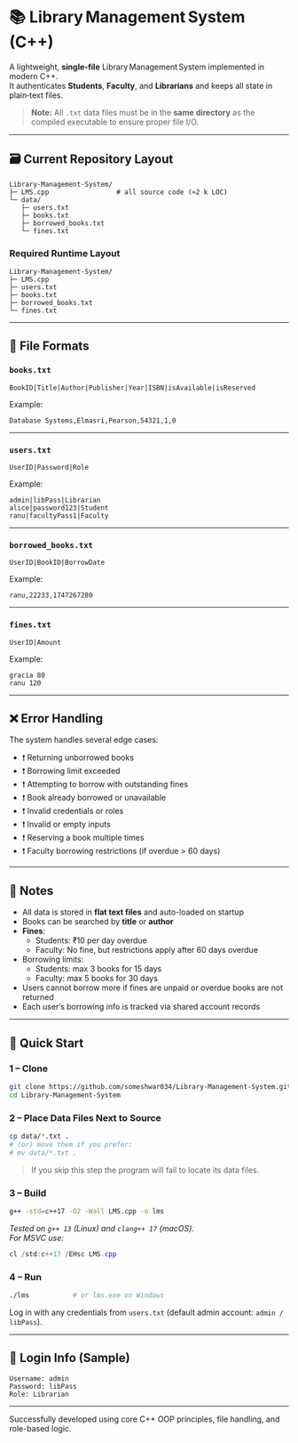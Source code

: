 # 📚 Library Management System (C++)

A lightweight, **single‑file** Library Management System implemented in modern C++.  
It authenticates **Students**, **Faculty**, and **Librarians** and keeps all state in plain‑text files.

> **Note:** All `.txt` data files must be in the **same directory** as the compiled executable to ensure proper file I/O.

---

## 🗃️ Current Repository Layout

```
Library-Management-System/
├─ LMS.cpp                 # all source code (≈2 k LOC)
└─ data/
   ├─ users.txt
   ├─ books.txt
   ├─ borrowed_books.txt
   └─ fines.txt
```

### Required Runtime Layout

```
Library-Management-System/
├─ LMS.cpp
├─ users.txt
├─ books.txt
├─ borrowed_books.txt
└─ fines.txt
```

---

## 📂 File Formats

### `books.txt`

```
BookID|Title|Author|Publisher|Year|ISBN|isAvailable|isReserved
```

Example:

```
Database Systems,Elmasri,Pearson,54321,1,0
```

---

### `users.txt`

```
UserID|Password|Role
```

Example:

```
admin|libPass|Librarian
alice|password123|Student
ranu|facultyPass1|Faculty
```

---

### `borrowed_books.txt`

```
UserID|BookID|BorrowDate
```

Example:

```
ranu,22233,1747267280
```

---

### `fines.txt`

```
UserID|Amount
```

Example:

```
gracia 80
ranu 120
```

---

## ❌ Error Handling

The system handles several edge cases:

- ❗ Returning unborrowed books
- ❗ Borrowing limit exceeded
- ❗ Attempting to borrow with outstanding fines
- ❗ Book already borrowed or unavailable
- ❗ Invalid credentials or roles
- ❗ Invalid or empty inputs
- ❗ Reserving a book multiple times
- ❗ Faculty borrowing restrictions (if overdue > 60 days)

---

## 📝 Notes

- All data is stored in **flat text files** and auto-loaded on startup
- Books can be searched by **title** or **author**
- **Fines**:
  - Students: ₹10 per day overdue
  - Faculty: No fine, but restrictions apply after 60 days overdue
- Borrowing limits:
  - Students: max 3 books for 15 days
  - Faculty: max 5 books for 30 days
- Users cannot borrow more if fines are unpaid or overdue books are not returned
- Each user’s borrowing info is tracked via shared account records

---

## 🚀 Quick Start

### 1 – Clone

```bash
git clone https://github.com/someshwar034/Library-Management-System.git
cd Library-Management-System
```

### 2 – Place Data Files Next to Source

```bash
cp data/*.txt .
# (or) move them if you prefer:
# mv data/*.txt .
```

> If you skip this step the program will fail to locate its data files.

### 3 – Build

```bash
g++ -std=c++17 -O2 -Wall LMS.cpp -o lms
```

*Tested on `g++ 13` (Linux) and `clang++ 17` (macOS).  
For MSVC use:*

```powershell
cl /std:c++17 /EHsc LMS.cpp
```

### 4 – Run

```bash
./lms           # or lms.exe on Windows
```

Log in with any credentials from `users.txt` (default admin account: `admin / libPass`).

---


## 📌 Login Info (Sample)

```
Username: admin
Password: libPass
Role: Librarian
```

---

Successfully developed using core C++ OOP principles, file handling, and role-based logic.